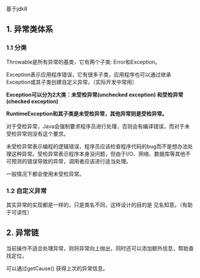 基于jdk8

## 1. 异常类体系

### 1.1 分类

Throwable是所有异常的基类，它有两个子类: Error和Exception。

Exception表示应用程序错误，它有很多子类，应用程序也可以通过继承Exception或其子类创建自定义异常。（实际开发中常用）

**Exception可以分为2大类：未受检异常(unchecked exception) 和受检异常(checked exception)**

**RuntimeException和其子类是未受检异常，其他异常则是受检异常。**

对于受检异常，Java会强制要求程序员进行处理，否则会有编译错误，而对于未受检异常则没有这个要求。

未受检异常表示编程的逻辑错误，程序员应该检查程序代码的bug而不是想办法处理这种异常。受检异常表示程序本身没问题，但由于I/O、网络、数据库等其他不可预测的错误导致的异常，调用者应该进行适当处理。

一般情况下都会使用未受检异常。



### 1.2 自定义异常

其实异常的实现都是一样的，只是类名不同，这样设计的目的是 见名知意。（有助于可读性）



## 2. 异常链

当前操作不适合处理异常，则将异常向上抛出，同时还可以添加额外信息，帮助查找定位。

可以通过getCause() 获得上次的异常信息。














